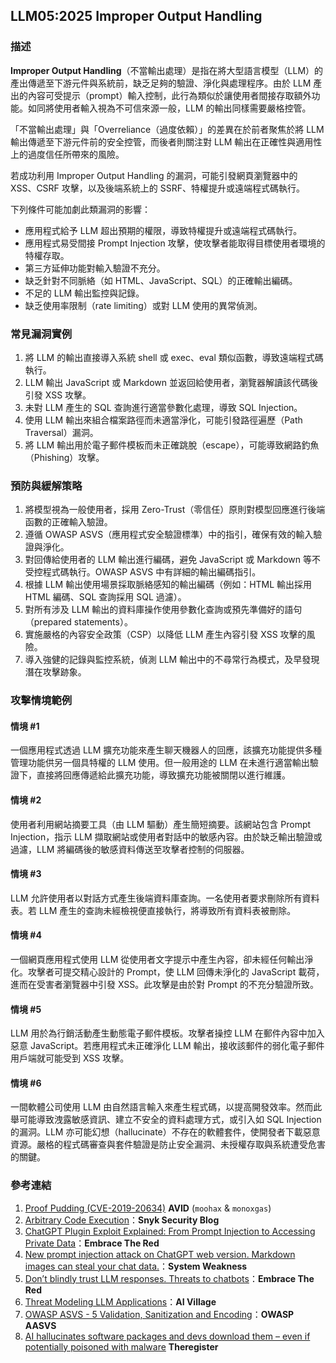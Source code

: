 ## LLM05:2025 Improper Output Handling

### 描述

**Improper Output Handling**（不當輸出處理）是指在將大型語言模型（LLM）的產出傳遞至下游元件與系統前，缺乏足夠的驗證、淨化與處理程序。由於 LLM 產出的內容可受提示（prompt）輸入控制，此行為類似於讓使用者間接存取額外功能。如同將使用者輸入視為不可信來源一般，LLM 的輸出同樣需要嚴格控管。

「不當輸出處理」與「Overreliance（過度依賴）」的差異在於前者聚焦於將 LLM 輸出傳遞至下游元件前的安全控管，而後者則關注對 LLM 輸出在正確性與適用性上的過度信任所帶來的風險。

若成功利用 Improper Output Handling 的漏洞，可能引發網頁瀏覽器中的 XSS、CSRF 攻擊，以及後端系統上的 SSRF、特權提升或遠端程式碼執行。

下列條件可能加劇此類漏洞的影響：

- 應用程式給予 LLM 超出預期的權限，導致特權提升或遠端程式碼執行。
- 應用程式易受間接 Prompt Injection 攻擊，使攻擊者能取得目標使用者環境的特權存取。
- 第三方延伸功能對輸入驗證不充分。
- 缺乏針對不同脈絡（如 HTML、JavaScript、SQL）的正確輸出編碼。
- 不足的 LLM 輸出監控與記錄。
- 缺乏使用率限制（rate limiting）或對 LLM 使用的異常偵測。

### 常見漏洞實例

1. 將 LLM 的輸出直接導入系統 shell 或 exec、eval 類似函數，導致遠端程式碼執行。
2. LLM 輸出 JavaScript 或 Markdown 並返回給使用者，瀏覽器解讀該代碼後引發 XSS 攻擊。
3. 未對 LLM 產生的 SQL 查詢進行適當參數化處理，導致 SQL Injection。
4. 使用 LLM 輸出來組合檔案路徑而未適當淨化，可能引發路徑遍歷（Path Traversal）漏洞。
5. 將 LLM 輸出用於電子郵件模板而未正確跳脫（escape），可能導致網路釣魚（Phishing）攻擊。

### 預防與緩解策略

1. 將模型視為一般使用者，採用 Zero-Trust（零信任）原則對模型回應進行後端函數的正確輸入驗證。
2. 遵循 OWASP ASVS（應用程式安全驗證標準）中的指引，確保有效的輸入驗證與淨化。
3. 對回傳給使用者的 LLM 輸出進行編碼，避免 JavaScript 或 Markdown 等不受控程式碼執行。OWASP ASVS 中有詳細的輸出編碼指引。
4. 根據 LLM 輸出使用場景採取脈絡感知的輸出編碼（例如：HTML 輸出採用 HTML 編碼、SQL 查詢採用 SQL 過濾）。
5. 對所有涉及 LLM 輸出的資料庫操作使用參數化查詢或預先準備好的語句（prepared statements）。
6. 實施嚴格的內容安全政策（CSP）以降低 LLM 產生內容引發 XSS 攻擊的風險。
7. 導入強健的記錄與監控系統，偵測 LLM 輸出中的不尋常行為模式，及早發現潛在攻擊跡象。

### 攻擊情境範例

#### 情境 #1  
一個應用程式透過 LLM 擴充功能來產生聊天機器人的回應，該擴充功能提供多種管理功能供另一個具特權的 LLM 使用。但一般用途的 LLM 在未進行適當輸出驗證下，直接將回應傳遞給此擴充功能，導致擴充功能被關閉以進行維護。

#### 情境 #2  
使用者利用網站摘要工具（由 LLM 驅動）產生簡短摘要。該網站包含 Prompt Injection，指示 LLM 擷取網站或使用者對話中的敏感內容。由於缺乏輸出驗證或過濾，LLM 將編碼後的敏感資料傳送至攻擊者控制的伺服器。

#### 情境 #3  
LLM 允許使用者以對話方式產生後端資料庫查詢。一名使用者要求刪除所有資料表。若 LLM 產生的查詢未經檢視便直接執行，將導致所有資料表被刪除。

#### 情境 #4  
一個網頁應用程式使用 LLM 從使用者文字提示中產生內容，卻未經任何輸出淨化。攻擊者可提交精心設計的 Prompt，使 LLM 回傳未淨化的 JavaScript 載荷，進而在受害者瀏覽器中引發 XSS。此攻擊是由於對 Prompt 的不充分驗證所致。

#### 情境 #5  
LLM 用於為行銷活動產生動態電子郵件模板。攻擊者操控 LLM 在郵件內容中加入惡意 JavaScript。若應用程式未正確淨化 LLM 輸出，接收該郵件的弱化電子郵件用戶端就可能受到 XSS 攻擊。

#### 情境 #6  
一間軟體公司使用 LLM 由自然語言輸入來產生程式碼，以提高開發效率。然而此舉可能導致洩露敏感資訊、建立不安全的資料處理方式，或引入如 SQL Injection 的漏洞。LLM 亦可能幻想（hallucinate）不存在的軟體套件，使開發者下載惡意資源。嚴格的程式碼審查與套件驗證是防止安全漏洞、未授權存取與系統遭受危害的關鍵。

### 參考連結

1. [Proof Pudding (CVE-2019-20634)](https://avidml.org/database/avid-2023-v009/) **AVID** (`moohax` & `monoxgas`)  
2. [Arbitrary Code Execution](https://security.snyk.io/vuln/SNYK-PYTHON-LANGCHAIN-5411357)：**Snyk Security Blog**  
3. [ChatGPT Plugin Exploit Explained: From Prompt Injection to Accessing Private Data](https://embracethered.com/blog/posts/2023/chatgpt-cross-plugin-request-forgery-and-prompt-injection./)：**Embrace The Red**  
4. [New prompt injection attack on ChatGPT web version. Markdown images can steal your chat data.](https://systemweakness.com/new-prompt-injection-attack-on-chatgpt-web-version-ef717492c5c2?gi=8daec85e2116)：**System Weakness**  
5. [Don’t blindly trust LLM responses. Threats to chatbots](https://embracethered.com/blog/posts/2023/ai-injections-threats-context-matters/)：**Embrace The Red**  
6. [Threat Modeling LLM Applications](https://aivillage.org/large%20language%20models/threat-modeling-llm/)：**AI Village**  
7. [OWASP ASVS - 5 Validation, Sanitization and Encoding](https://owasp-aasvs4.readthedocs.io/en/latest/V5.html#validation-sanitization-and-encoding)：**OWASP AASVS**  
8. [AI hallucinates software packages and devs download them – even if potentially poisoned with malware](https://www.theregister.com/2024/03/28/ai_bots_hallucinate_software_packages/) **Theregister**
